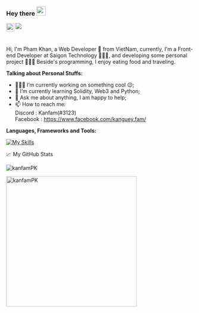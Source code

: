 
<!--
**kanfamPK/kanfamPK** is a ✨ _special_ ✨ repository because its `README.md` (this file) appears on your GitHub profile.

Here are some ideas to get you started:

- 🔭 I’m currently working on ...
- 🌱 I’m currently learning ...
- 👯 I’m looking to collaborate on ...
- 🤔 I’m looking for help with ...
- 💬 Ask me about ...
- 📫 How to reach me: ...
- 😄 Pronouns: ...
- ⚡ Fun fact: ...
-->
### Hey there <img src="https://media.giphy.com/media/hvRJCLFzcasrR4ia7z/giphy.gif" width="25px">
<a href="https://www.linkedin.com/in/khan-pham-20934b1b3/">
  <img align="left" alt="kanfamPK's Linkedn" width="22px" src="https://cdn.jsdelivr.net/npm/simple-icons@v3/icons/linkedin.svg" />
</a>

![](https://visitor-badge.glitch.me/badge?page_id=kanfamPK.kanfamPK)

<br />

Hi, I'm Pham Khan, a Web Developer 🚀 from VietNam, currently, I'm a Front-end Developer at Saigon Technology 🙍🏽‍♂️, and developing some personal project 👨🏽‍💼 Beside's programming, I enjoy eating food and traveling.

 <!-- <img align="right" alt="GIF" src="https://github.com/abhisheknaiidu/abhisheknaiidu/blob/master/code.gif?raw=true" width="500" height="320" />-->
  
**Talking about Personal Stuffs:**

- 👨🏽‍💻 I’m currently working on something cool :wink:;
- 🌱 I’m currently learning Solidity, Web3 and Python; 
- 💬 Ask me about anything, I am happy to help;
- 📫 How to reach me: 
      <br />
      Discord : Kanfam(#3123)
      <br />
      Facebook : https://www.facebook.com/kanguey.fam/

**Languages, Frameworks and Tools:**  

[![My Skills](https://skillicons.dev/icons?i=ts,js,solidity,html,css,angular,react,graphql,nodejs,nestjs,mongodb,postgres,mysql,git)](https://skillicons.dev)


📈 My GitHub Stats

<p> <img src="https://github-readme-stats.vercel.app/api?username=kanfamPK&show_icons=true&theme=gruvbox&count_private=true&include_all_commits=true" alt="kanfamPK"/>

<p>
<img width="350px" src="https://github-readme-stats.vercel.app/api/top-langs?username=kanfamPK&show_icons=true&theme=tokyonight&locale=en&hide_border=true&langs_count=10" alt="kanfamPK" />
</p>




